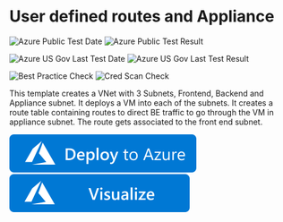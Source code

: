 # User defined routes and Appliance

![Azure Public Test Date](https://azurequickstartsservice.blob.core.windows.net/badges/201-userdefined-routes-appliance/PublicLastTestDate.svg)
![Azure Public Test Result](https://azurequickstartsservice.blob.core.windows.net/badges/201-userdefined-routes-appliance/PublicDeployment.svg)

![Azure US Gov Last Test Date](https://azurequickstartsservice.blob.core.windows.net/badges/201-userdefined-routes-appliance/FairfaxLastTestDate.svg)
![Azure US Gov Last Test Result](https://azurequickstartsservice.blob.core.windows.net/badges/201-userdefined-routes-appliance/FairfaxDeployment.svg)

![Best Practice Check](https://azurequickstartsservice.blob.core.windows.net/badges/201-userdefined-routes-appliance/BestPracticeResult.svg)
![Cred Scan Check](https://azurequickstartsservice.blob.core.windows.net/badges/201-userdefined-routes-appliance/CredScanResult.svg)

This template creates a VNet with 3 Subnets, Frontend, Backend and Appliance
subnet. It deploys a VM into each of the subnets. It creates a route table
containing routes to direct BE traffic to go through the VM in appliance subnet.
The route gets associated to the front end subnet.

[![Deploy To Azure](https://raw.githubusercontent.com/Azure/azure-quickstart-templates/master/1-CONTRIBUTION-GUIDE/images/deploytoazure.svg?sanitize=true)](https://portal.azure.com/#create/Microsoft.Template/uri/https%3A%2F%2Fraw.githubusercontent.com%2FAzure%2Fazure-quickstart-templates%2Fmaster%2F201-userdefined-routes-appliance%2Fazuredeploy.json)
[![Visualize](https://raw.githubusercontent.com/Azure/azure-quickstart-templates/master/1-CONTRIBUTION-GUIDE/images/visualizebutton.svg?sanitize=true)](http://armviz.io/#/?load=https%3A%2F%2Fraw.githubusercontent.com%2FAzure%2Fazure-quickstart-templates%2Fmaster%2F201-userdefined-routes-appliance%2Fazuredeploy.json)
